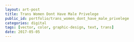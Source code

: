 ```yaml
---
layout: art-post
title: Trans Women Dont Have Male Privelege
public_id: portfolio/trans_women_dont_have_male_privelege
categories: digital
tags: [vector, color, graphic-design, text, trans]
date: 2017-05-05
---
```

